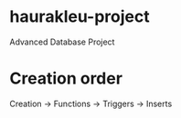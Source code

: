 # haurakleu-project
Advanced Database Project

# Creation order

Creation → Functions → Triggers → Inserts